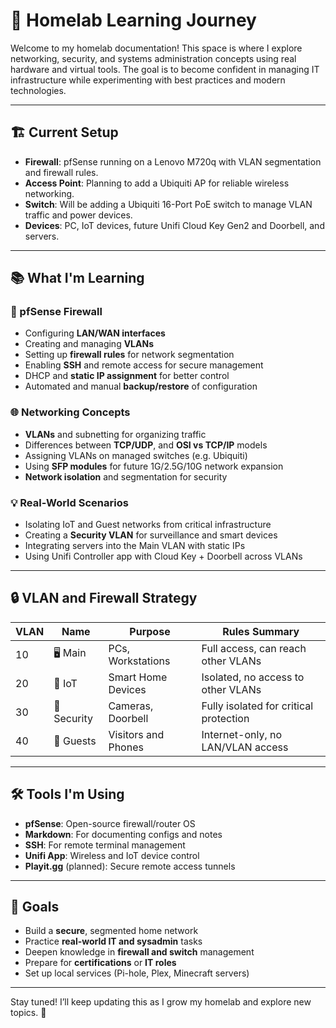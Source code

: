 # 🧠 Homelab Learning Journey

Welcome to my homelab documentation! This space is where I explore networking, security, and systems administration concepts using real hardware and virtual tools. The goal is to become confident in managing IT infrastructure while experimenting with best practices and modern technologies.

---

## 🏗️ Current Setup

- **Firewall**: pfSense running on a Lenovo M720q with VLAN segmentation and firewall rules.
- **Access Point**: Planning to add a Ubiquiti AP for reliable wireless networking.
- **Switch**: Will be adding a Ubiquiti 16-Port PoE switch to manage VLAN traffic and power devices.
- **Devices**: PC, IoT devices, future Unifi Cloud Key Gen2 and Doorbell, and servers.

---

## 📚 What I'm Learning

### 🔐 pfSense Firewall

- Configuring **LAN/WAN interfaces**
- Creating and managing **VLANs**
- Setting up **firewall rules** for network segmentation
- Enabling **SSH** and remote access for secure management
- DHCP and **static IP assignment** for better control
- Automated and manual **backup/restore** of configuration

### 🌐 Networking Concepts

- **VLANs** and subnetting for organizing traffic
- Differences between **TCP/UDP**, and **OSI vs TCP/IP** models
- Assigning VLANs on managed switches (e.g. Ubiquiti)
- Using **SFP modules** for future 1G/2.5G/10G network expansion
- **Network isolation** and segmentation for security

### 💡 Real-World Scenarios

- Isolating IoT and Guest networks from critical infrastructure
- Creating a **Security VLAN** for surveillance and smart devices
- Integrating servers into the Main VLAN with static IPs
- Using Unifi Controller app with Cloud Key + Doorbell across VLANs

---

## 🔒 VLAN and Firewall Strategy

| VLAN | Name      | Purpose                  | Rules Summary                            |
|------|-----------|--------------------------|------------------------------------------|
| 10   | 🖥 Main     | PCs, Workstations        | Full access, can reach other VLANs       |
| 20   | 📡 IoT      | Smart Home Devices       | Isolated, no access to other VLANs       |
| 30   | 🔐 Security | Cameras, Doorbell        | Fully isolated for critical protection   |
| 40   | 🧳 Guests   | Visitors and Phones      | Internet-only, no LAN/VLAN access        |

---

## 🛠️ Tools I'm Using

- **pfSense**: Open-source firewall/router OS
- **Markdown**: For documenting configs and notes
- **SSH**: For remote terminal management
- **Unifi App**: Wireless and IoT device control
- **Playit.gg** (planned): Secure remote access tunnels

---

## 🎯 Goals

- Build a **secure**, segmented home network
- Practice **real-world IT and sysadmin** tasks
- Deepen knowledge in **firewall and switch** management
- Prepare for **certifications** or **IT roles**
- Set up local services (Pi-hole, Plex, Minecraft servers)

---

Stay tuned! I’ll keep updating this as I grow my homelab and explore new topics. 🚀
